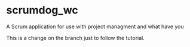 # scrumdog_wc
A Scrum application for use with project managment and what have you

This is a change on the branch just to follow the tutorial.
